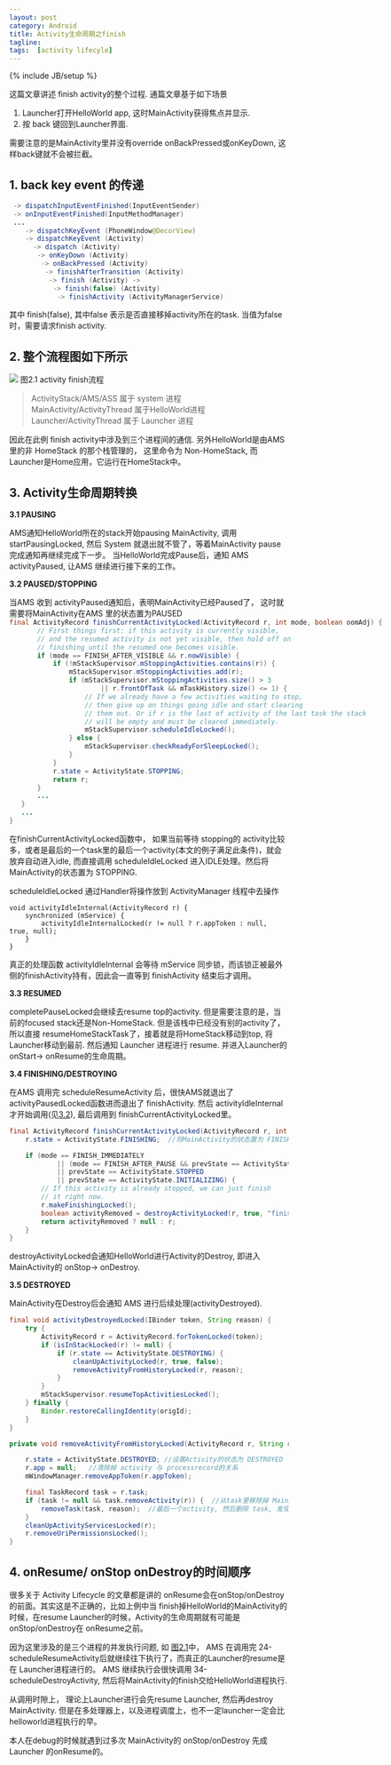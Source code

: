 ```yaml
---                                                                                                                             
layout: post
category: Android
title: Activity生命周期之finish
tagline:
tags:  [activity lifecyle]
---
```

{% include JB/setup %}

这篇文章讲述 finish activity的整个过程. 通篇文章基于如下场景

1. Launcher打开HelloWorld app, 这时MainActivity获得焦点并显示.
2. 按 back 键回到Launcher界面.

需要注意的是MainActivity里并没有override onBackPressed或onKeyDown, 这样back键就不会被拦截。

## 1. back key event 的传递
``` java
 -> dispatchInputEventFinished(InputEventSender)
 -> onInputEventFinished(InputMethodManager)
 ...
    -> dispatchKeyEvent (PhoneWindow@DecorView)
    -> dispatchKeyEvent (Activity)
      -> dispatch (Activity)
       -> onKeyDown (Activity)
        -> onBackPressed (Activity)
         -> finishAfterTransition (Activity)
          -> finish (Activity) ->
           -> finish(false) (Activity)
            -> finishActivity (ActivityManagerService)
```
其中 finish(false), 其中false 表示是否直接移掉activity所在的task.
当值为false时，需要请求finish activity.

## 2. 整个流程图如下所示

![](images/Launcher_start_helloworld_and_press_back.png)
图2.1 activity finish流程

> ActivityStack/AMS/ASS 属于 system 进程  
> MainActivity/ActivityThread 属于HelloWorld进程 <br>
> Launcher/ActivityThread 属于 Launcher 进程

因此在此例 finish activity中涉及到三个进程间的通信.
另外HelloWorld是由AMS里的非 HomeStack 的那个栈管理的， 这里命令为 Non-HomeStack, 而Launcher是Home应用，它运行在HomeStack中。

## 3. Activity生命周期转换
**3.1 PAUSING**

AMS通知HelloWorld所在的stack开始pausing MainActivity, 调用 startPausingLocked, 然后 System 就退出就不管了，等着MainActivity pause完成通知再继续完成下一步。
当HelloWorld完成Pause后，通知 AMS  activityPaused, 让AMS 继续进行接下来的工作。

**3.2 PAUSED/STOPPING**

<span id="paused_stopping">
当AMS 收到 activityPaused通知后，表明MainActivity已经Paused了， 这时就需要将MainActivity在AMS 里的状态置为PAUSED</span

```java
final ActivityRecord finishCurrentActivityLocked(ActivityRecord r, int mode, boolean oomAdj) {
       // First things first: if this activity is currently visible,
       // and the resumed activity is not yet visible, then hold off on
       // finishing until the resumed one becomes visible.
       if (mode == FINISH_AFTER_VISIBLE && r.nowVisible) {
           if (!mStackSupervisor.mStoppingActivities.contains(r)) {
               mStackSupervisor.mStoppingActivities.add(r);
               if (mStackSupervisor.mStoppingActivities.size() > 3
                       || r.frontOfTask && mTaskHistory.size() <= 1) {
                   // If we already have a few activities waiting to stop,
                   // then give up on things going idle and start clearing
                   // them out. Or if r is the last of activity of the last task the stack
                   // will be empty and must be cleared immediately.
                   mStackSupervisor.scheduleIdleLocked();
               } else {
                   mStackSupervisor.checkReadyForSleepLocked();
               }
           }
           r.state = ActivityState.STOPPING;
           return r;
       }
       ...
   }
   ...
}
```

在finishCurrentActivityLocked函数中， 如果当前等待 stopping的 activity比较多，或者是最后的一个task里的最后一个activity(本文的例子满足此条件)，就会放弃自动进入idle, 而直接调用 scheduleIdleLocked 进入IDLE处理。然后将MainActivity的状态置为 STOPPING.

scheduleIdleLocked 通过Handler将操作放到 ActivityManager 线程中去操作

```
void activityIdleInternal(ActivityRecord r) {
    synchronized (mService) {
        activityIdleInternalLocked(r != null ? r.appToken : null, true, null);
    }
}
```
真正的处理函数 activityIdleInternal 会等待 mService 同步锁，而该锁正被最外侧的finishActivity持有，因此会一直等到  finishActivity 结束后才调用。

**3.3 RESUMED**

completePauseLocked会继续去resume top的activity. 但是需要注意的是，当前的focused stack还是Non-HomeStack.  但是该栈中已经没有别的activity了，所以直接 resumeHomeStackTask了，接着就是将HomeStack移动到top, 将Launcher移动到最前. 然后通知 Launcher 进程进行 resume. 并进入Launcher的  onStart-> onResume的生命周期。

**3.4 FINISHING/DESTROYING**

在AMS 调用完 scheduleResumeActivity 后，很快AMS就退出了 activityPausedLocked函数进而退出了 finishActivity. 然后 activityIdleInternal才开始调用(见[3.2](#paused_stopping)), 最后调用到 finishCurrentActivityLocked里。

```java
final ActivityRecord finishCurrentActivityLocked(ActivityRecord r, int mode, boolean oomAdj) {
    r.state = ActivityState.FINISHING;  //将MainActivity的状态置为 FINISHING

    if (mode == FINISH_IMMEDIATELY
            || (mode == FINISH_AFTER_PAUSE && prevState == ActivityState.PAUSED)
            || prevState == ActivityState.STOPPED
            || prevState == ActivityState.INITIALIZING) {
        // If this activity is already stopped, we can just finish
        // it right now.
        r.makeFinishingLocked();
        boolean activityRemoved = destroyActivityLocked(r, true, "finish-imm");
        return activityRemoved ? null : r;
    }
}
```
destroyActivityLocked会通知HelloWorld进行Activity的Destroy, 即进入MainActivity的 onStop-> onDestroy.

**3.5 DESTROYED**

MainActivity在Destroy后会通知 AMS 进行后续处理(activityDestroyed).

```java
final void activityDestroyedLocked(IBinder token, String reason) {
    try {
        ActivityRecord r = ActivityRecord.forTokenLocked(token);
        if (isInStackLocked(r) != null) {
            if (r.state == ActivityState.DESTROYING) {
                cleanUpActivityLocked(r, true, false);
                removeActivityFromHistoryLocked(r, reason);
            }
        }
        mStackSupervisor.resumeTopActivitiesLocked();
    } finally {
        Binder.restoreCallingIdentity(origId);
    }
}

private void removeActivityFromHistoryLocked(ActivityRecord r, String reason) {

    r.state = ActivityState.DESTROYED; //设置Activity的状态为 DESTROYED
    r.app = null;   //清除掉 activity 与 processrecord的关系
    mWindowManager.removeAppToken(r.appToken);

    final TaskRecord task = r.task;
    if (task != null && task.removeActivity(r)) {  //从task里移除掉 MainActivity
        removeTask(task, reason);  //最后一个activity, 然后删除 task, 发现是最后一个task, 那么将stack也删掉了。
    }
    cleanUpActivityServicesLocked(r);
    r.removeUriPermissionsLocked();
}
```

## 4. onResume/ onStop onDestroy的时间顺序
很多关于 Activity Lifecycle 的文章都是讲的  onResume会在onStop/onDestroy的前面。其实这是不正确的，比如上例中当 finish掉HelloWorld的MainActivity的时候，在resume Launcher的时候，Activity的生命周期就有可能是 onStop/onDestroy在 onResume之前。


因为这里涉及的是三个进程的并发执行问题, 如 [图2.1](#flow_chart)中，
AMS 在调用完 24- scheduleResumeActivity后就继续往下执行了，而真正的Launcher的resume是在 Launcher进程进行的。
AMS 继续执行会很快调用 34- scheduleDestroyActivity, 然后将MainActivity的finish交给HelloWorld进程执行.


从调用时隙上， 理论上Launcher进行会先resume Launcher, 然后再destroy  MainActivity. 但是在多处理器上，以及进程调度上，也不一定launcher一定会比helloworld进程执行的早。


本人在debug的时候就遇到过多次 MainActivity的 onStop/onDestroy 先成 Launcher 的onResume的。
